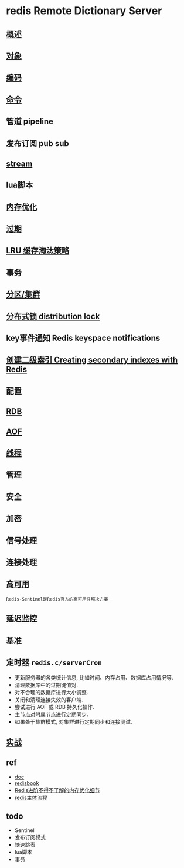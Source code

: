 # redis Remote Dictionary Server

## [概述](redis-overview.md)

## [对象](redis-obj.md)

## [编码](redis-encoding.md)

## [命令](redis-cmd.md)

## 管道 pipeline

## 发布订阅 pub sub

## [stream](redis-stream.md)

## lua脚本

## [内存优化](redis-mem-optimization.md)

## [过期](redis-expire.md)

## [LRU 缓存淘汰策略](redis-cache-eliminate.md)

## 事务

## [分区/集群](redis-partitioning.md)

## [分布式锁 distribution lock](redis-distlock.md)

## key事件通知 Redis keyspace notifications

## [创建二级索引 Creating secondary indexes with Redis](redis-secondary-index.md)

## 配置

## [RDB](redis-rdb.md)

## [AOF](redis-aof.md)

## [线程](redis-thread.md)

## 管理

## 安全

## 加密

## 信号处理

## 连接处理

## [高可用](redis-sentinel.md) 

    Redis-Sentinel是Redis官方的高可用性解决方案

## 延迟监控

## 基准
  
## 定时器 `redis.c/serverCron`

- 更新服务器的各类统计信息, 比如时间、内存占用、数据库占用情况等.  
- 清理数据库中的过期键值对.  
- 对不合理的数据库进行大小调整.  
- 关闭和清理连接失效的客户端.  
- 尝试进行 AOF 或 RDB 持久化操作.  
- 主节点对附属节点进行定期同步.  
- 如果处于集群模式, 对集群进行定期同步和连接测试.  

## [实战](redis-practical.md)

## ref

- [doc](http://www.redis.cn/documentation.html)  
- [redisbook](http://redisbook.com)
- [Redis进阶不得不了解的内存优化细节](https://blog.csdn.net/belalds/article/details/81106853)
- [redis主体流程](https://www.jianshu.com/p/427cf97d7951)

## todo

- Sentinel
- 发布订阅模式
- 快速跳表
- lua脚本
- 事务